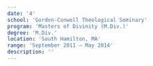 ```yaml
---
date: '4'
school: 'Gordon-Conwell Theological Seminary'
program: 'Masters of Divinity (M.Div.)'
degree: 'M.Div.'
location: 'South Hamilton, MA'
range: 'September 2011 – May 2014'
description: ''
---
```

